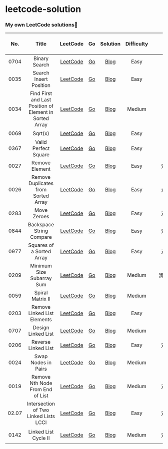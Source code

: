 # leetcode-solution

###  My own LeetCode solutions🎯

|  No.  |                          Title                          |                           LeetCode                           |                              Go                              |                           Solution                           | Difficulty | <span style="display:inline-block;width:100px">Tag</span> | <span style="display:inline-block;width:50px">Data structure</span> |
| :---: | :-----------------------------------------------------: | :----------------------------------------------------------: | :----------------------------------------------------------: | :----------------------------------------------------------: | :--------: | :-------------------------------------------------------: | :----------------------------------------------------------: |
| 0704  |                      Binary Search                      | [LeetCode](https://leetcode-cn.com/problems/binary-search/)  | [Go](https://github.com/hiWyatt/leetcode-solutions/blob/main/src/0704.Binary%20Search/0704.Binary%20Search.go) | [Blog](https://wangyi.one/leetcode0704.%E4%BA%8C%E5%88%86%E6%9F%A5%E6%89%BE/) |    Easy    |                           二分                            |                             数组                             |
| 0035  |                 Search Insert Position                  | [LeetCode](https://leetcode-cn.com/problems/search-insert-position/) | [Go](https://github.com/hiWyatt/leetcode-solutions/blob/main/src/0035.Search%20Insert%20Position/0035.Search%20Insert%20Position.go) | [Blog](https://wangyi.one/leetcode0035.%E6%90%9C%E7%B4%A2%E6%8F%92%E5%85%A5%E4%BD%8D%E7%BD%AE/) |    Easy    |                           二分                            |                             数组                             |
| 0034  | Find First and Last Position of Element in Sorted Array | [LeetCode](https://leetcode-cn.com/problems/find-first-and-last-position-of-element-in-sorted-array/) | [Go](https://github.com/hiWyatt/leetcode-solutions/blob/main/src/0034.%20Find%20First%20and%20Last%20Position%20of%20Element%20in%20Sorted%20Array/0034.%20Find%20First%20and%20Last%20Position%20of%20Element%20in%20Sorted%20Array.go) | [Blog](https://wangyi.one/leetcode0034.%E6%9F%A5%E6%89%BE%E5%85%83%E7%B4%A0%E4%BD%8D%E7%BD%AE/) |   Medium   |                           二分                            |                             数组                             |
| 0069  |                         Sqrt(x)                         |     [LeetCode](https://leetcode-cn.com/problems/sqrtx/)      | [Go](https://github.com/hiWyatt/leetcode-solutions/blob/main/src/0069.%20Sqrt(x)/0069.%20Sqrt(x).go) | [Blog](https://wangyi.one/leetcode0069.-x%E7%9A%84%E5%B9%B3%E6%96%B9%E6%A0%B9/) |    Easy    |                           二分                            |                              数                              |
| 0367  |                  Valid Perfect Square                   | [LeetCode](https://leetcode-cn.com/problems/valid-perfect-square/) | [Go](https://github.com/hiWyatt/leetcode-solutions/blob/main/src/0367.%20Valid%20Perfect%20Square/0367.%20Valid%20Perfect%20Square.go) | [Blog](https://wangyi.one/leetcode-0367.%E6%9C%89%E6%95%88%E7%9A%84%E5%AE%8C%E5%85%A8%E5%B9%B3%E6%96%B9%E6%95%B0/) |    Easy    |                           二分                            |                              数                              |
| 0027  |                     Remove Element                      | [LeetCode](https://leetcode-cn.com/problems/remove-element/) | [Go](https://github.com/hiWyatt/leetcode-solutions/blob/main/src/0027.%20Remove%20Element/0027.%20Remove%20Element.go) |      [Blog](https://wangyi.one/leetcode-0027.移除元素/)      |    Easy    |                          双指针                           |                             数组                             |
| 0026  |           Remove Duplicates from Sorted Array           | [LeetCode](https://leetcode-cn.com/problems/remove-duplicates-from-sorted-array/) | [Go](https://github.com/hiWyatt/leetcode-solutions/blob/main/src/0026.%20Remove%20Duplicates%20from%20Sorted%20Array/0026.%20Remove%20Duplicates%20from%20Sorted%20Array.go) | [Blog](https://wangyi.one/leetcode-0026.删除数组中的重复项/) |    Easy    |                          双指针                           |                             数组                             |
| 0283  |                       Move Zeroes                       |  [LeetCode](https://leetcode-cn.com/problems/move-zeroes/)   | [Go](https://github.com/hiWyatt/leetcode-solutions/blob/main/src/0283.%20Move%20Zeroes/0283.%20Move%20Zeroes.go) |       [Blog](https://wangyi.one/leetcode-0283.移动零/)       |    Easy    |                          双指针                           |                             数组                             |
| 0844  |                Backspace String Compare                 | [LeetCode](https://leetcode-cn.com/problems/backspace-string-compare/) | [Go](https://github.com/hiWyatt/leetcode-solutions/blob/main/src/0844.%20Backspace%20String%20Compare/0844.%20Backspace%20String%20Compare.go) | [Blog](https://wangyi.one/leetcode-0844.比较含退格的字符串/) |    Easy    |                          双指针                           |                            字符串                            |
| 0977  |                Squares of a Sorted Array                | [LeetCode](https://leetcode-cn.com/problems/squares-of-a-sorted-array/) | [Go](https://github.com/hiWyatt/leetcode-solutions/blob/main/src/0977.%20Squares%20of%20a%20Sorted%20Array/0977.%20Squares%20of%20a%20Sorted%20Array.go) | [Blog](https://wangyi.one/leetcode-0977.%E6%9C%89%E5%BA%8F%E6%95%B0%E7%BB%84%E7%9A%84%E5%B9%B3%E6%96%B9/) |    Easy    |                          双指针                           |                             数组                             |
| 0209  |                Minimum Size Subarray Sum                | [LeetCode](https://leetcode-cn.com/problems/minimum-size-subarray-sum/) | [Go](https://github.com/hiWyatt/leetcode-solutions/blob/main/src/0209.%20Minimum%20Size%20Subarray%20Sum/0209.%20Minimum%20Size%20Subarray%20Sum.go) | [Blog](https://wangyi.one/leetcode-0209.%E9%95%BF%E5%BA%A6%E6%9C%80%E5%B0%8F%E7%9A%84%E5%AD%90%E6%95%B0%E7%BB%84/) |   Medium   |                         滑动窗口                          |                             数组                             |
| 0059  |                    Spiral Matrix II                     | [LeetCode](https://leetcode-cn.com/problems/spiral-matrix-ii/) | [Go](https://github.com/hiWyatt/leetcode-solutions/blob/main/src/0059.%20Spiral%20Matrix%20II/0059.%20Spiral%20Matrix%20II.go) | [Blog](https://wangyi.one/leetcode-0059.%E8%9E%BA%E6%97%8B%E7%9F%A9%E9%98%B5ii/) |   Medium   |                           模拟                            |                             矩阵                             |
| 0203  |               Remove Linked List Elements               | [LeetCode](https://leetcode-cn.com/problems/remove-linked-list-elements/) | [Go](https://github.com/hiWyatt/leetcode-solutions/blob/main/src/0203.%20Remove%20Linked%20List%20Elements/0203.%20Remove%20Linked%20List%20Elements.go) | [Blog](https://wangyi.one/leetcode-0203.%E7%A7%BB%E9%99%A4%E9%93%BE%E8%A1%A8%E5%85%83%E7%B4%A0/) |    Easy    |                           递归                            |                            单链表                            |
| 0707  |                   Design Linked List                    | [LeetCode](https://leetcode-cn.com/problems/design-linked-list/) | [Go](https://github.com/hiWyatt/leetcode-solutions/blob/main/src/0707.%20Design%20Linked%20List/0707.%20Design%20Linked%20List.go) | [Blog](https://wangyi.one/leetcode-0707.%E8%AE%BE%E8%AE%A1%E9%93%BE%E8%A1%A8/) |   Medium   |                           设计                            |                            双链表                            |
| 0206  |                   Reverse Linked List                   | [LeetCode](https://leetcode-cn.com/problems/reverse-linked-list/) | [Go](https://github.com/hiWyatt/leetcode-solutions/blob/main/src/0206.%20Reverse%20Linked%20List/0206.%20Reverse%20Linked%20List.go) | [Blog](https://wangyi.one/leetcode-0206.%E5%8F%8D%E8%BD%AC%E9%93%BE%E8%A1%A8/) |    Easy    |                          双指针                           |                            单链表                            |
| 0024  |                   Swap Nodes in Pairs                   | [LeetCode](https://leetcode-cn.com/problems/swap-nodes-in-pairs/) | [Go](https://github.com/hiWyatt/leetcode-solutions/blob/main/src/0024.%20Swap%20Nodes%20in%20Pairs/0024.%20Swap%20Nodes%20in%20Pairs.go) | [Blog](https://wangyi.one/leetcode-0024.%E4%B8%A4%E4%B8%A4%E4%BA%A4%E6%8D%A2%E9%93%BE%E8%A1%A8%E4%B8%AD%E7%9A%84%E8%8A%82%E7%82%B9/) |   Medium   |                           模拟                            |                            单链表                            |
| 0019  |            Remove Nth Node From End of List             | [LeetCode](https://leetcode-cn.com/problems/remove-nth-node-from-end-of-list/) | [Go](https://github.com/hiWyatt/leetcode-solutions/blob/main/src/0019.%20Remove%20Nth%20Node%20From%20End%20of%20List/0019.%20Remove%20Nth%20Node%20From%20End%20of%20List.go) | [Blog](https://wangyi.one/leetcode-0019.%E5%88%A0%E9%99%A4%E9%93%BE%E8%A1%A8%E7%9A%84%E5%80%92%E6%95%B0%E7%AC%ACn%E4%B8%AA%E8%8A%82%E7%82%B9/) |   Medium   |                          双指针                           |                            单链表                            |
| 02.07 |          Intersection of Two Linked Lists LCCI          | [LeetCode](https://leetcode-cn.com/problems/intersection-of-two-linked-lists-lcci/) | [Go](https://github.com/hiWyatt/leetcode-solutions/blob/main/src/%E9%9D%A2%E8%AF%95%E9%A2%9802.07.%20Intersection%20of%20Two%20Linked%20Lists%20LCCI/%E9%9D%A2%E8%AF%95%E9%A2%9802.07.%20Intersection%20of%20Two%20Linked%20Lists%20LCCI.go) | [Blog](https://wangyi.one/leetcode-%E9%9D%A2%E8%AF%95%E9%A2%9802.07.%E9%93%BE%E8%A1%A8%E7%9B%B8%E4%BA%A4/) |    Easy    |                          双指针                           |                            单链表                            |
| 0142  |                  Linked List Cycle II                   | [LeetCode](https://leetcode-cn.com/problems/linked-list-cycle-ii/) | [Go](https://github.com/hiWyatt/leetcode-solutions/blob/main/src/0142.%20Linked%20List%20Cycle%20II/0142.%20Linked%20List%20Cycle%20II.go) | [Blog](https://wangyi.one/leetcode-0142.%E7%8E%AF%E5%BD%A2%E9%93%BE%E8%A1%A8ii/) |   Medium   |                          双指针                           |                           循环链表                           |

